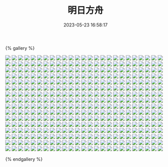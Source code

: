 ﻿---
title: 明日方舟
date: 2023-05-23 16:58:17
comments: false
---

{% gallery %}

![](https://cdn.jsdelivr.net/gh/1405720461/images@master/Arknights/1.webp)
![](https://cdn.jsdelivr.net/gh/1405720461/images@master/Arknights/2.webp)
![](https://cdn.jsdelivr.net/gh/1405720461/images@master/Arknights/3.webp)
![](https://cdn.jsdelivr.net/gh/1405720461/images@master/Arknights/4.webp)
![](https://cdn.jsdelivr.net/gh/1405720461/images@master/Arknights/5.webp)
![](https://cdn.jsdelivr.net/gh/1405720461/images@master/Arknights/6.webp)
![](https://cdn.jsdelivr.net/gh/1405720461/images@master/Arknights/7.webp)
![](https://cdn.jsdelivr.net/gh/1405720461/images@master/Arknights/8.webp)
![](https://cdn.jsdelivr.net/gh/1405720461/images@master/Arknights/9.webp)
![](https://cdn.jsdelivr.net/gh/1405720461/images@master/Arknights/10.webp)
![](https://cdn.jsdelivr.net/gh/1405720461/images@master/Arknights/11.webp)
![](https://cdn.jsdelivr.net/gh/1405720461/images@master/Arknights/12.webp)
![](https://cdn.jsdelivr.net/gh/1405720461/images@master/Arknights/13.webp)
![](https://cdn.jsdelivr.net/gh/1405720461/images@master/Arknights/14.webp)
![](https://cdn.jsdelivr.net/gh/1405720461/images@master/Arknights/15.webp)
![](https://cdn.jsdelivr.net/gh/1405720461/images@master/Arknights/16.webp)
![](https://cdn.jsdelivr.net/gh/1405720461/images@master/Arknights/17.webp)
![](https://cdn.jsdelivr.net/gh/1405720461/images@master/Arknights/18.webp)
![](https://cdn.jsdelivr.net/gh/1405720461/images@master/Arknights/19.webp)
![](https://cdn.jsdelivr.net/gh/1405720461/images@master/Arknights/20.webp)
![](https://cdn.jsdelivr.net/gh/1405720461/images@master/Arknights/21.webp)
![](https://cdn.jsdelivr.net/gh/1405720461/images@master/Arknights/22.webp)
![](https://cdn.jsdelivr.net/gh/1405720461/images@master/Arknights/23.webp)
![](https://cdn.jsdelivr.net/gh/1405720461/images@master/Arknights/24.webp)
![](https://cdn.jsdelivr.net/gh/1405720461/images@master/Arknights/25.webp)
![](https://cdn.jsdelivr.net/gh/1405720461/images@master/Arknights/26.webp)
![](https://cdn.jsdelivr.net/gh/1405720461/images@master/Arknights/27.webp)
![](https://cdn.jsdelivr.net/gh/1405720461/images@master/Arknights/28.webp)
![](https://cdn.jsdelivr.net/gh/1405720461/images@master/Arknights/29.webp)
![](https://cdn.jsdelivr.net/gh/1405720461/images@master/Arknights/30.webp)
![](https://cdn.jsdelivr.net/gh/1405720461/images@master/Arknights/31.webp)
![](https://cdn.jsdelivr.net/gh/1405720461/images@master/Arknights/32.webp)
![](https://cdn.jsdelivr.net/gh/1405720461/images@master/Arknights/33.webp)
![](https://cdn.jsdelivr.net/gh/1405720461/images@master/Arknights/34.webp)
![](https://cdn.jsdelivr.net/gh/1405720461/images@master/Arknights/35.webp)
![](https://cdn.jsdelivr.net/gh/1405720461/images@master/Arknights/36.webp)
![](https://cdn.jsdelivr.net/gh/1405720461/images@master/Arknights/37.webp)
![](https://cdn.jsdelivr.net/gh/1405720461/images@master/Arknights/38.webp)
![](https://cdn.jsdelivr.net/gh/1405720461/images@master/Arknights/39.webp)
![](https://cdn.jsdelivr.net/gh/1405720461/images@master/Arknights/40.webp)
![](https://cdn.jsdelivr.net/gh/1405720461/images@master/Arknights/41.webp)
![](https://cdn.jsdelivr.net/gh/1405720461/images@master/Arknights/42.webp)
![](https://cdn.jsdelivr.net/gh/1405720461/images@master/Arknights/43.webp)
![](https://cdn.jsdelivr.net/gh/1405720461/images@master/Arknights/44.webp)
![](https://cdn.jsdelivr.net/gh/1405720461/images@master/Arknights/45.webp)
![](https://cdn.jsdelivr.net/gh/1405720461/images@master/Arknights/46.webp)
![](https://cdn.jsdelivr.net/gh/1405720461/images@master/Arknights/47.webp)
![](https://cdn.jsdelivr.net/gh/1405720461/images@master/Arknights/48.webp)
![](https://cdn.jsdelivr.net/gh/1405720461/images@master/Arknights/49.webp)
![](https://cdn.jsdelivr.net/gh/1405720461/images@master/Arknights/50.webp)
![](https://cdn.jsdelivr.net/gh/1405720461/images@master/Arknights/51.webp)
![](https://cdn.jsdelivr.net/gh/1405720461/images@master/Arknights/52.webp)
![](https://cdn.jsdelivr.net/gh/1405720461/images@master/Arknights/53.webp)
![](https://cdn.jsdelivr.net/gh/1405720461/images@master/Arknights/54.webp)
![](https://cdn.jsdelivr.net/gh/1405720461/images@master/Arknights/55.webp)
![](https://cdn.jsdelivr.net/gh/1405720461/images@master/Arknights/56.webp)
![](https://cdn.jsdelivr.net/gh/1405720461/images@master/Arknights/57.webp)
![](https://cdn.jsdelivr.net/gh/1405720461/images@master/Arknights/58.webp)
![](https://cdn.jsdelivr.net/gh/1405720461/images@master/Arknights/59.webp)
![](https://cdn.jsdelivr.net/gh/1405720461/images@master/Arknights/60.webp)
![](https://cdn.jsdelivr.net/gh/1405720461/images@master/Arknights/61.webp)
![](https://cdn.jsdelivr.net/gh/1405720461/images@master/Arknights/62.webp)
![](https://cdn.jsdelivr.net/gh/1405720461/images@master/Arknights/63.webp)
![](https://cdn.jsdelivr.net/gh/1405720461/images@master/Arknights/64.webp)
![](https://cdn.jsdelivr.net/gh/1405720461/images@master/Arknights/65.webp)
![](https://cdn.jsdelivr.net/gh/1405720461/images@master/Arknights/66.webp)
![](https://cdn.jsdelivr.net/gh/1405720461/images@master/Arknights/67.webp)
![](https://cdn.jsdelivr.net/gh/1405720461/images@master/Arknights/68.webp)
![](https://cdn.jsdelivr.net/gh/1405720461/images@master/Arknights/69.webp)
![](https://cdn.jsdelivr.net/gh/1405720461/images@master/Arknights/70.webp)
![](https://cdn.jsdelivr.net/gh/1405720461/images@master/Arknights/71.webp)
![](https://cdn.jsdelivr.net/gh/1405720461/images@master/Arknights/72.webp)
![](https://cdn.jsdelivr.net/gh/1405720461/images@master/Arknights/73.webp)
![](https://cdn.jsdelivr.net/gh/1405720461/images@master/Arknights/74.webp)
![](https://cdn.jsdelivr.net/gh/1405720461/images@master/Arknights/75.webp)
![](https://cdn.jsdelivr.net/gh/1405720461/images@master/Arknights/76.webp)
![](https://cdn.jsdelivr.net/gh/1405720461/images@master/Arknights/77.webp)
![](https://cdn.jsdelivr.net/gh/1405720461/images@master/Arknights/78.webp)
![](https://cdn.jsdelivr.net/gh/1405720461/images@master/Arknights/79.webp)
![](https://cdn.jsdelivr.net/gh/1405720461/images@master/Arknights/80.webp)
![](https://cdn.jsdelivr.net/gh/1405720461/images@master/Arknights/81.webp)
![](https://cdn.jsdelivr.net/gh/1405720461/images@master/Arknights/82.webp)
![](https://cdn.jsdelivr.net/gh/1405720461/images@master/Arknights/83.webp)
![](https://cdn.jsdelivr.net/gh/1405720461/images@master/Arknights/84.webp)
![](https://cdn.jsdelivr.net/gh/1405720461/images@master/Arknights/85.webp)
![](https://cdn.jsdelivr.net/gh/1405720461/images@master/Arknights/86.webp)
![](https://cdn.jsdelivr.net/gh/1405720461/images@master/Arknights/87.webp)
![](https://cdn.jsdelivr.net/gh/1405720461/images@master/Arknights/88.webp)
![](https://cdn.jsdelivr.net/gh/1405720461/images@master/Arknights/89.webp)
![](https://cdn.jsdelivr.net/gh/1405720461/images@master/Arknights/90.webp)
![](https://cdn.jsdelivr.net/gh/1405720461/images@master/Arknights/91.webp)
![](https://cdn.jsdelivr.net/gh/1405720461/images@master/Arknights/92.webp)
![](https://cdn.jsdelivr.net/gh/1405720461/images@master/Arknights/93.webp)
![](https://cdn.jsdelivr.net/gh/1405720461/images@master/Arknights/94.webp)
![](https://cdn.jsdelivr.net/gh/1405720461/images@master/Arknights/95.webp)
![](https://cdn.jsdelivr.net/gh/1405720461/images@master/Arknights/96.webp)
![](https://cdn.jsdelivr.net/gh/1405720461/images@master/Arknights/97.webp)
![](https://cdn.jsdelivr.net/gh/1405720461/images@master/Arknights/98.webp)
![](https://cdn.jsdelivr.net/gh/1405720461/images@master/Arknights/99.webp)
![](https://cdn.jsdelivr.net/gh/1405720461/images@master/Arknights/100.webp)
![](https://cdn.jsdelivr.net/gh/1405720461/images@master/Arknights/101.webp)
![](https://cdn.jsdelivr.net/gh/1405720461/images@master/Arknights/102.webp)
![](https://cdn.jsdelivr.net/gh/1405720461/images@master/Arknights/103.webp)
![](https://cdn.jsdelivr.net/gh/1405720461/images@master/Arknights/104.webp)
![](https://cdn.jsdelivr.net/gh/1405720461/images@master/Arknights/105.webp)
![](https://cdn.jsdelivr.net/gh/1405720461/images@master/Arknights/106.webp)
![](https://cdn.jsdelivr.net/gh/1405720461/images@master/Arknights/107.webp)
![](https://cdn.jsdelivr.net/gh/1405720461/images@master/Arknights/108.webp)
![](https://cdn.jsdelivr.net/gh/1405720461/images@master/Arknights/109.webp)
![](https://cdn.jsdelivr.net/gh/1405720461/images@master/Arknights/110.webp)
![](https://cdn.jsdelivr.net/gh/1405720461/images@master/Arknights/111.webp)
![](https://cdn.jsdelivr.net/gh/1405720461/images@master/Arknights/112.webp)
![](https://cdn.jsdelivr.net/gh/1405720461/images@master/Arknights/113.webp)
![](https://cdn.jsdelivr.net/gh/1405720461/images@master/Arknights/114.webp)
![](https://cdn.jsdelivr.net/gh/1405720461/images@master/Arknights/115.webp)
![](https://cdn.jsdelivr.net/gh/1405720461/images@master/Arknights/116.webp)
![](https://cdn.jsdelivr.net/gh/1405720461/images@master/Arknights/117.webp)
![](https://cdn.jsdelivr.net/gh/1405720461/images@master/Arknights/118.webp)
![](https://cdn.jsdelivr.net/gh/1405720461/images@master/Arknights/119.webp)
![](https://cdn.jsdelivr.net/gh/1405720461/images@master/Arknights/120.webp)
![](https://cdn.jsdelivr.net/gh/1405720461/images@master/Arknights/121.webp)
![](https://cdn.jsdelivr.net/gh/1405720461/images@master/Arknights/122.webp)
![](https://cdn.jsdelivr.net/gh/1405720461/images@master/Arknights/123.webp)
![](https://cdn.jsdelivr.net/gh/1405720461/images@master/Arknights/124.webp)
![](https://cdn.jsdelivr.net/gh/1405720461/images@master/Arknights/125.webp)
![](https://cdn.jsdelivr.net/gh/1405720461/images@master/Arknights/126.webp)
![](https://cdn.jsdelivr.net/gh/1405720461/images@master/Arknights/127.webp)
![](https://cdn.jsdelivr.net/gh/1405720461/images@master/Arknights/128.webp)
![](https://cdn.jsdelivr.net/gh/1405720461/images@master/Arknights/129.webp)
![](https://cdn.jsdelivr.net/gh/1405720461/images@master/Arknights/130.webp)
![](https://cdn.jsdelivr.net/gh/1405720461/images@master/Arknights/131.webp)
![](https://cdn.jsdelivr.net/gh/1405720461/images@master/Arknights/132.webp)
![](https://cdn.jsdelivr.net/gh/1405720461/images@master/Arknights/133.webp)
![](https://cdn.jsdelivr.net/gh/1405720461/images@master/Arknights/134.webp)
![](https://cdn.jsdelivr.net/gh/1405720461/images@master/Arknights/135.webp)
![](https://cdn.jsdelivr.net/gh/1405720461/images@master/Arknights/136.webp)
![](https://cdn.jsdelivr.net/gh/1405720461/images@master/Arknights/137.webp)
![](https://cdn.jsdelivr.net/gh/1405720461/images@master/Arknights/138.webp)
![](https://cdn.jsdelivr.net/gh/1405720461/images@master/Arknights/139.webp)
![](https://cdn.jsdelivr.net/gh/1405720461/images@master/Arknights/140.webp)
![](https://cdn.jsdelivr.net/gh/1405720461/images@master/Arknights/141.webp)
![](https://cdn.jsdelivr.net/gh/1405720461/images@master/Arknights/142.webp)
![](https://cdn.jsdelivr.net/gh/1405720461/images@master/Arknights/143.webp)
![](https://cdn.jsdelivr.net/gh/1405720461/images@master/Arknights/144.webp)
![](https://cdn.jsdelivr.net/gh/1405720461/images@master/Arknights/145.webp)
![](https://cdn.jsdelivr.net/gh/1405720461/images@master/Arknights/146.webp)
![](https://cdn.jsdelivr.net/gh/1405720461/images@master/Arknights/147.webp)
![](https://cdn.jsdelivr.net/gh/1405720461/images@master/Arknights/148.webp)
![](https://cdn.jsdelivr.net/gh/1405720461/images@master/Arknights/149.webp)
![](https://cdn.jsdelivr.net/gh/1405720461/images@master/Arknights/150.webp)
![](https://cdn.jsdelivr.net/gh/1405720461/images@master/Arknights/151.webp)
![](https://cdn.jsdelivr.net/gh/1405720461/images@master/Arknights/152.webp)
![](https://cdn.jsdelivr.net/gh/1405720461/images@master/Arknights/153.webp)
![](https://cdn.jsdelivr.net/gh/1405720461/images@master/Arknights/154.webp)
![](https://cdn.jsdelivr.net/gh/1405720461/images@master/Arknights/155.webp)
![](https://cdn.jsdelivr.net/gh/1405720461/images@master/Arknights/156.webp)
![](https://cdn.jsdelivr.net/gh/1405720461/images@master/Arknights/157.webp)
![](https://cdn.jsdelivr.net/gh/1405720461/images@master/Arknights/158.webp)
![](https://cdn.jsdelivr.net/gh/1405720461/images@master/Arknights/159.webp)
![](https://cdn.jsdelivr.net/gh/1405720461/images@master/Arknights/160.webp)
![](https://cdn.jsdelivr.net/gh/1405720461/images@master/Arknights/161.webp)
![](https://cdn.jsdelivr.net/gh/1405720461/images@master/Arknights/162.webp)
![](https://cdn.jsdelivr.net/gh/1405720461/images@master/Arknights/163.webp)
![](https://cdn.jsdelivr.net/gh/1405720461/images@master/Arknights/164.webp)
![](https://cdn.jsdelivr.net/gh/1405720461/images@master/Arknights/165.webp)
![](https://cdn.jsdelivr.net/gh/1405720461/images@master/Arknights/166.webp)
![](https://cdn.jsdelivr.net/gh/1405720461/images@master/Arknights/167.webp)
![](https://cdn.jsdelivr.net/gh/1405720461/images@master/Arknights/168.webp)
![](https://cdn.jsdelivr.net/gh/1405720461/images@master/Arknights/169.webp)
![](https://cdn.jsdelivr.net/gh/1405720461/images@master/Arknights/170.webp)
![](https://cdn.jsdelivr.net/gh/1405720461/images@master/Arknights/171.webp)
![](https://cdn.jsdelivr.net/gh/1405720461/images@master/Arknights/172.webp)
![](https://cdn.jsdelivr.net/gh/1405720461/images@master/Arknights/173.webp)
![](https://cdn.jsdelivr.net/gh/1405720461/images@master/Arknights/174.webp)
![](https://cdn.jsdelivr.net/gh/1405720461/images@master/Arknights/175.webp)
![](https://cdn.jsdelivr.net/gh/1405720461/images@master/Arknights/176.webp)
![](https://cdn.jsdelivr.net/gh/1405720461/images@master/Arknights/177.webp)
![](https://cdn.jsdelivr.net/gh/1405720461/images@master/Arknights/178.webp)
![](https://cdn.jsdelivr.net/gh/1405720461/images@master/Arknights/179.webp)
![](https://cdn.jsdelivr.net/gh/1405720461/images@master/Arknights/180.webp)
![](https://cdn.jsdelivr.net/gh/1405720461/images@master/Arknights/181.webp)
![](https://cdn.jsdelivr.net/gh/1405720461/images@master/Arknights/182.webp)
![](https://cdn.jsdelivr.net/gh/1405720461/images@master/Arknights/183.webp)
![](https://cdn.jsdelivr.net/gh/1405720461/images@master/Arknights/184.webp)
![](https://cdn.jsdelivr.net/gh/1405720461/images@master/Arknights/185.webp)
![](https://cdn.jsdelivr.net/gh/1405720461/images@master/Arknights/186.webp)
![](https://cdn.jsdelivr.net/gh/1405720461/images@master/Arknights/187.webp)
![](https://cdn.jsdelivr.net/gh/1405720461/images@master/Arknights/188.webp)
![](https://cdn.jsdelivr.net/gh/1405720461/images@master/Arknights/189.webp)
![](https://cdn.jsdelivr.net/gh/1405720461/images@master/Arknights/190.webp)
![](https://cdn.jsdelivr.net/gh/1405720461/images@master/Arknights/191.webp)
![](https://cdn.jsdelivr.net/gh/1405720461/images@master/Arknights/192.webp)
![](https://cdn.jsdelivr.net/gh/1405720461/images@master/Arknights/193.webp)
![](https://cdn.jsdelivr.net/gh/1405720461/images@master/Arknights/194.webp)
![](https://cdn.jsdelivr.net/gh/1405720461/images@master/Arknights/195.webp)
![](https://cdn.jsdelivr.net/gh/1405720461/images@master/Arknights/196.webp)
![](https://cdn.jsdelivr.net/gh/1405720461/images@master/Arknights/197.webp)
![](https://cdn.jsdelivr.net/gh/1405720461/images@master/Arknights/198.webp)
![](https://cdn.jsdelivr.net/gh/1405720461/images@master/Arknights/199.webp)
![](https://cdn.jsdelivr.net/gh/1405720461/images@master/Arknights/200.webp)
![](https://cdn.jsdelivr.net/gh/1405720461/images@master/Arknights/201.webp)
![](https://cdn.jsdelivr.net/gh/1405720461/images@master/Arknights/202.webp)
![](https://cdn.jsdelivr.net/gh/1405720461/images@master/Arknights/203.webp)
![](https://cdn.jsdelivr.net/gh/1405720461/images@master/Arknights/204.webp)
![](https://cdn.jsdelivr.net/gh/1405720461/images@master/Arknights/205.webp)
![](https://cdn.jsdelivr.net/gh/1405720461/images@master/Arknights/206.webp)
![](https://cdn.jsdelivr.net/gh/1405720461/images@master/Arknights/207.webp)
![](https://cdn.jsdelivr.net/gh/1405720461/images@master/Arknights/208.webp)
![](https://cdn.jsdelivr.net/gh/1405720461/images@master/Arknights/209.webp)
![](https://cdn.jsdelivr.net/gh/1405720461/images@master/Arknights/210.webp)
![](https://cdn.jsdelivr.net/gh/1405720461/images@master/Arknights/211.webp)
![](https://cdn.jsdelivr.net/gh/1405720461/images@master/Arknights/212.webp)
![](https://cdn.jsdelivr.net/gh/1405720461/images@master/Arknights/213.webp)
![](https://cdn.jsdelivr.net/gh/1405720461/images@master/Arknights/214.webp)
![](https://cdn.jsdelivr.net/gh/1405720461/images@master/Arknights/215.webp)
![](https://cdn.jsdelivr.net/gh/1405720461/images@master/Arknights/216.webp)
![](https://cdn.jsdelivr.net/gh/1405720461/images@master/Arknights/217.webp)
![](https://cdn.jsdelivr.net/gh/1405720461/images@master/Arknights/218.webp)
![](https://cdn.jsdelivr.net/gh/1405720461/images@master/Arknights/219.webp)
![](https://cdn.jsdelivr.net/gh/1405720461/images@master/Arknights/220.webp)
![](https://cdn.jsdelivr.net/gh/1405720461/images@master/Arknights/221.webp)
![](https://cdn.jsdelivr.net/gh/1405720461/images@master/Arknights/222.webp)
![](https://cdn.jsdelivr.net/gh/1405720461/images@master/Arknights/223.webp)
![](https://cdn.jsdelivr.net/gh/1405720461/images@master/Arknights/224.webp)
![](https://cdn.jsdelivr.net/gh/1405720461/images@master/Arknights/225.webp)
![](https://cdn.jsdelivr.net/gh/1405720461/images@master/Arknights/226.webp)
![](https://cdn.jsdelivr.net/gh/1405720461/images@master/Arknights/227.webp)
![](https://cdn.jsdelivr.net/gh/1405720461/images@master/Arknights/228.webp)
![](https://cdn.jsdelivr.net/gh/1405720461/images@master/Arknights/229.webp)
![](https://cdn.jsdelivr.net/gh/1405720461/images@master/Arknights/230.webp)
![](https://cdn.jsdelivr.net/gh/1405720461/images@master/Arknights/231.webp)
![](https://cdn.jsdelivr.net/gh/1405720461/images@master/Arknights/232.webp)
![](https://cdn.jsdelivr.net/gh/1405720461/images@master/Arknights/233.webp)
![](https://cdn.jsdelivr.net/gh/1405720461/images@master/Arknights/234.webp)
![](https://cdn.jsdelivr.net/gh/1405720461/images@master/Arknights/235.webp)
![](https://cdn.jsdelivr.net/gh/1405720461/images@master/Arknights/236.webp)
![](https://cdn.jsdelivr.net/gh/1405720461/images@master/Arknights/237.webp)
![](https://cdn.jsdelivr.net/gh/1405720461/images@master/Arknights/238.webp)
![](https://cdn.jsdelivr.net/gh/1405720461/images@master/Arknights/239.webp)
![](https://cdn.jsdelivr.net/gh/1405720461/images@master/Arknights/240.webp)
![](https://cdn.jsdelivr.net/gh/1405720461/images@master/Arknights/241.webp)
![](https://cdn.jsdelivr.net/gh/1405720461/images@master/Arknights/242.webp)
![](https://cdn.jsdelivr.net/gh/1405720461/images@master/Arknights/243.webp)
![](https://cdn.jsdelivr.net/gh/1405720461/images@master/Arknights/244.webp)
![](https://cdn.jsdelivr.net/gh/1405720461/images@master/Arknights/245.webp)
![](https://cdn.jsdelivr.net/gh/1405720461/images@master/Arknights/246.webp)
![](https://cdn.jsdelivr.net/gh/1405720461/images@master/Arknights/247.webp)
![](https://cdn.jsdelivr.net/gh/1405720461/images@master/Arknights/248.webp)
![](https://cdn.jsdelivr.net/gh/1405720461/images@master/Arknights/249.webp)
![](https://cdn.jsdelivr.net/gh/1405720461/images@master/Arknights/250.webp)
![](https://cdn.jsdelivr.net/gh/1405720461/images@master/Arknights/251.webp)
![](https://cdn.jsdelivr.net/gh/1405720461/images@master/Arknights/252.webp)
![](https://cdn.jsdelivr.net/gh/1405720461/images@master/Arknights/253.webp)
![](https://cdn.jsdelivr.net/gh/1405720461/images@master/Arknights/254.webp)
![](https://cdn.jsdelivr.net/gh/1405720461/images@master/Arknights/255.webp)
![](https://cdn.jsdelivr.net/gh/1405720461/images@master/Arknights/256.webp)
![](https://cdn.jsdelivr.net/gh/1405720461/images@master/Arknights/257.webp)
![](https://cdn.jsdelivr.net/gh/1405720461/images@master/Arknights/258.webp)
![](https://cdn.jsdelivr.net/gh/1405720461/images@master/Arknights/259.webp)
![](https://cdn.jsdelivr.net/gh/1405720461/images@master/Arknights/260.webp)
![](https://cdn.jsdelivr.net/gh/1405720461/images@master/Arknights/261.webp)
![](https://cdn.jsdelivr.net/gh/1405720461/images@master/Arknights/262.webp)
![](https://cdn.jsdelivr.net/gh/1405720461/images@master/Arknights/263.webp)
![](https://cdn.jsdelivr.net/gh/1405720461/images@master/Arknights/264.webp)
![](https://cdn.jsdelivr.net/gh/1405720461/images@master/Arknights/265.webp)
![](https://cdn.jsdelivr.net/gh/1405720461/images@master/Arknights/266.webp)
![](https://cdn.jsdelivr.net/gh/1405720461/images@master/Arknights/267.webp)
![](https://cdn.jsdelivr.net/gh/1405720461/images@master/Arknights/268.webp)
![](https://cdn.jsdelivr.net/gh/1405720461/images@master/Arknights/269.webp)
![](https://cdn.jsdelivr.net/gh/1405720461/images@master/Arknights/270.webp)
![](https://cdn.jsdelivr.net/gh/1405720461/images@master/Arknights/271.webp)
![](https://cdn.jsdelivr.net/gh/1405720461/images@master/Arknights/272.webp)
![](https://cdn.jsdelivr.net/gh/1405720461/images@master/Arknights/273.webp)
![](https://cdn.jsdelivr.net/gh/1405720461/images@master/Arknights/274.webp)
![](https://cdn.jsdelivr.net/gh/1405720461/images@master/Arknights/275.webp)
![](https://cdn.jsdelivr.net/gh/1405720461/images@master/Arknights/276.webp)
![](https://cdn.jsdelivr.net/gh/1405720461/images@master/Arknights/277.webp)
![](https://cdn.jsdelivr.net/gh/1405720461/images@master/Arknights/278.webp)
![](https://cdn.jsdelivr.net/gh/1405720461/images@master/Arknights/279.webp)
![](https://cdn.jsdelivr.net/gh/1405720461/images@master/Arknights/280.webp)
![](https://cdn.jsdelivr.net/gh/1405720461/images@master/Arknights/281.webp)
![](https://cdn.jsdelivr.net/gh/1405720461/images@master/Arknights/282.webp)
![](https://cdn.jsdelivr.net/gh/1405720461/images@master/Arknights/283.webp)
![](https://cdn.jsdelivr.net/gh/1405720461/images@master/Arknights/284.webp)
![](https://cdn.jsdelivr.net/gh/1405720461/images@master/Arknights/285.webp)
![](https://cdn.jsdelivr.net/gh/1405720461/images@master/Arknights/286.webp)
![](https://cdn.jsdelivr.net/gh/1405720461/images@master/Arknights/287.webp)
![](https://cdn.jsdelivr.net/gh/1405720461/images@master/Arknights/288.webp)
![](https://cdn.jsdelivr.net/gh/1405720461/images@master/Arknights/289.webp)
![](https://cdn.jsdelivr.net/gh/1405720461/images@master/Arknights/290.webp)
![](https://cdn.jsdelivr.net/gh/1405720461/images@master/Arknights/291.webp)
![](https://cdn.jsdelivr.net/gh/1405720461/images@master/Arknights/292.webp)
![](https://cdn.jsdelivr.net/gh/1405720461/images@master/Arknights/293.webp)
![](https://cdn.jsdelivr.net/gh/1405720461/images@master/Arknights/294.webp)
![](https://cdn.jsdelivr.net/gh/1405720461/images@master/Arknights/295.webp)
![](https://cdn.jsdelivr.net/gh/1405720461/images@master/Arknights/296.webp)
![](https://cdn.jsdelivr.net/gh/1405720461/images@master/Arknights/297.webp)
![](https://cdn.jsdelivr.net/gh/1405720461/images@master/Arknights/298.webp)
![](https://cdn.jsdelivr.net/gh/1405720461/images@master/Arknights/299.webp)
![](https://cdn.jsdelivr.net/gh/1405720461/images@master/Arknights/300.webp)
![](https://cdn.jsdelivr.net/gh/1405720461/images@master/Arknights/301.webp)
![](https://cdn.jsdelivr.net/gh/1405720461/images@master/Arknights/302.webp)
![](https://cdn.jsdelivr.net/gh/1405720461/images@master/Arknights/303.webp)
![](https://cdn.jsdelivr.net/gh/1405720461/images@master/Arknights/304.webp)
![](https://cdn.jsdelivr.net/gh/1405720461/images@master/Arknights/305.webp)
![](https://cdn.jsdelivr.net/gh/1405720461/images@master/Arknights/306.webp)
![](https://cdn.jsdelivr.net/gh/1405720461/images@master/Arknights/307.webp)
![](https://cdn.jsdelivr.net/gh/1405720461/images@master/Arknights/308.webp)
![](https://cdn.jsdelivr.net/gh/1405720461/images@master/Arknights/309.webp)
![](https://cdn.jsdelivr.net/gh/1405720461/images@master/Arknights/310.webp)
![](https://cdn.jsdelivr.net/gh/1405720461/images@master/Arknights/311.webp)
![](https://cdn.jsdelivr.net/gh/1405720461/images@master/Arknights/312.webp)
![](https://cdn.jsdelivr.net/gh/1405720461/images@master/Arknights/313.webp)
![](https://cdn.jsdelivr.net/gh/1405720461/images@master/Arknights/314.webp)
![](https://cdn.jsdelivr.net/gh/1405720461/images@master/Arknights/315.webp)
![](https://cdn.jsdelivr.net/gh/1405720461/images@master/Arknights/316.webp)
![](https://cdn.jsdelivr.net/gh/1405720461/images@master/Arknights/317.webp)
![](https://cdn.jsdelivr.net/gh/1405720461/images@master/Arknights/318.webp)
![](https://cdn.jsdelivr.net/gh/1405720461/images@master/Arknights/319.webp)
![](https://cdn.jsdelivr.net/gh/1405720461/images@master/Arknights/320.webp)
![](https://cdn.jsdelivr.net/gh/1405720461/images@master/Arknights/321.webp)
![](https://cdn.jsdelivr.net/gh/1405720461/images@master/Arknights/322.webp)
![](https://cdn.jsdelivr.net/gh/1405720461/images@master/Arknights/323.webp)
![](https://cdn.jsdelivr.net/gh/1405720461/images@master/Arknights/324.webp)
![](https://cdn.jsdelivr.net/gh/1405720461/images@master/Arknights/325.webp)
![](https://cdn.jsdelivr.net/gh/1405720461/images@master/Arknights/326.webp)
![](https://cdn.jsdelivr.net/gh/1405720461/images@master/Arknights/327.webp)
![](https://cdn.jsdelivr.net/gh/1405720461/images@master/Arknights/328.webp)
![](https://cdn.jsdelivr.net/gh/1405720461/images@master/Arknights/329.webp)
![](https://cdn.jsdelivr.net/gh/1405720461/images@master/Arknights/330.webp)
![](https://cdn.jsdelivr.net/gh/1405720461/images@master/Arknights/331.webp)
![](https://cdn.jsdelivr.net/gh/1405720461/images@master/Arknights/332.webp)
![](https://cdn.jsdelivr.net/gh/1405720461/images@master/Arknights/333.webp)
![](https://cdn.jsdelivr.net/gh/1405720461/images@master/Arknights/334.webp)
![](https://cdn.jsdelivr.net/gh/1405720461/images@master/Arknights/335.webp)
![](https://cdn.jsdelivr.net/gh/1405720461/images@master/Arknights/336.webp)
![](https://cdn.jsdelivr.net/gh/1405720461/images@master/Arknights/337.webp)
![](https://cdn.jsdelivr.net/gh/1405720461/images@master/Arknights/338.webp)
![](https://cdn.jsdelivr.net/gh/1405720461/images@master/Arknights/339.webp)
![](https://cdn.jsdelivr.net/gh/1405720461/images@master/Arknights/340.webp)
![](https://cdn.jsdelivr.net/gh/1405720461/images@master/Arknights/341.webp)
![](https://cdn.jsdelivr.net/gh/1405720461/images@master/Arknights/342.webp)
![](https://cdn.jsdelivr.net/gh/1405720461/images@master/Arknights/343.webp)
![](https://cdn.jsdelivr.net/gh/1405720461/images@master/Arknights/344.webp)
![](https://cdn.jsdelivr.net/gh/1405720461/images@master/Arknights/345.webp)
![](https://cdn.jsdelivr.net/gh/1405720461/images@master/Arknights/346.webp)
![](https://cdn.jsdelivr.net/gh/1405720461/images@master/Arknights/347.webp)
![](https://cdn.jsdelivr.net/gh/1405720461/images@master/Arknights/348.webp)
![](https://cdn.jsdelivr.net/gh/1405720461/images@master/Arknights/349.webp)
![](https://cdn.jsdelivr.net/gh/1405720461/images@master/Arknights/350.webp)
![](https://cdn.jsdelivr.net/gh/1405720461/images@master/Arknights/351.webp)
![](https://cdn.jsdelivr.net/gh/1405720461/images@master/Arknights/352.webp)
![](https://cdn.jsdelivr.net/gh/1405720461/images@master/Arknights/353.webp)
![](https://cdn.jsdelivr.net/gh/1405720461/images@master/Arknights/354.webp)
![](https://cdn.jsdelivr.net/gh/1405720461/images@master/Arknights/355.webp)
![](https://cdn.jsdelivr.net/gh/1405720461/images@master/Arknights/356.webp)
![](https://cdn.jsdelivr.net/gh/1405720461/images@master/Arknights/357.webp)
![](https://cdn.jsdelivr.net/gh/1405720461/images@master/Arknights/358.webp)
![](https://cdn.jsdelivr.net/gh/1405720461/images@master/Arknights/359.webp)
![](https://cdn.jsdelivr.net/gh/1405720461/images@master/Arknights/360.webp)
![](https://cdn.jsdelivr.net/gh/1405720461/images@master/Arknights/361.webp)
![](https://cdn.jsdelivr.net/gh/1405720461/images@master/Arknights/362.webp)
![](https://cdn.jsdelivr.net/gh/1405720461/images@master/Arknights/363.webp)
![](https://cdn.jsdelivr.net/gh/1405720461/images@master/Arknights/364.webp)
![](https://cdn.jsdelivr.net/gh/1405720461/images@master/Arknights/365.webp)
![](https://cdn.jsdelivr.net/gh/1405720461/images@master/Arknights/366.webp)
![](https://cdn.jsdelivr.net/gh/1405720461/images@master/Arknights/367.webp)
![](https://cdn.jsdelivr.net/gh/1405720461/images@master/Arknights/368.webp)
![](https://cdn.jsdelivr.net/gh/1405720461/images@master/Arknights/369.webp)
![](https://cdn.jsdelivr.net/gh/1405720461/images@master/Arknights/370.webp)
![](https://cdn.jsdelivr.net/gh/1405720461/images@master/Arknights/371.webp)
![](https://cdn.jsdelivr.net/gh/1405720461/images@master/Arknights/372.webp)
![](https://cdn.jsdelivr.net/gh/1405720461/images@master/Arknights/373.webp)
![](https://cdn.jsdelivr.net/gh/1405720461/images@master/Arknights/374.webp)
![](https://cdn.jsdelivr.net/gh/1405720461/images@master/Arknights/375.webp)
![](https://cdn.jsdelivr.net/gh/1405720461/images@master/Arknights/376.webp)
![](https://cdn.jsdelivr.net/gh/1405720461/images@master/Arknights/377.webp)
![](https://cdn.jsdelivr.net/gh/1405720461/images@master/Arknights/378.webp)
![](https://cdn.jsdelivr.net/gh/1405720461/images@master/Arknights/379.webp)
![](https://cdn.jsdelivr.net/gh/1405720461/images@master/Arknights/380.webp)
![](https://cdn.jsdelivr.net/gh/1405720461/images@master/Arknights/381.webp)
![](https://cdn.jsdelivr.net/gh/1405720461/images@master/Arknights/382.webp)
![](https://cdn.jsdelivr.net/gh/1405720461/images@master/Arknights/383.webp)
![](https://cdn.jsdelivr.net/gh/1405720461/images@master/Arknights/384.webp)
![](https://cdn.jsdelivr.net/gh/1405720461/images@master/Arknights/385.webp)
![](https://cdn.jsdelivr.net/gh/1405720461/images@master/Arknights/386.webp)
![](https://cdn.jsdelivr.net/gh/1405720461/images@master/Arknights/387.webp)
![](https://cdn.jsdelivr.net/gh/1405720461/images@master/Arknights/388.webp)
![](https://cdn.jsdelivr.net/gh/1405720461/images@master/Arknights/389.webp)
![](https://cdn.jsdelivr.net/gh/1405720461/images@master/Arknights/390.webp)
![](https://cdn.jsdelivr.net/gh/1405720461/images@master/Arknights/391.webp)
![](https://cdn.jsdelivr.net/gh/1405720461/images@master/Arknights/392.webp)
![](https://cdn.jsdelivr.net/gh/1405720461/images@master/Arknights/393.webp)
![](https://cdn.jsdelivr.net/gh/1405720461/images@master/Arknights/394.webp)
![](https://cdn.jsdelivr.net/gh/1405720461/images@master/Arknights/395.webp)
![](https://cdn.jsdelivr.net/gh/1405720461/images@master/Arknights/396.webp)
![](https://cdn.jsdelivr.net/gh/1405720461/images@master/Arknights/397.webp)
![](https://cdn.jsdelivr.net/gh/1405720461/images@master/Arknights/398.webp)
![](https://cdn.jsdelivr.net/gh/1405720461/images@master/Arknights/399.webp)
![](https://cdn.jsdelivr.net/gh/1405720461/images@master/Arknights/400.webp)

{% endgallery %}

